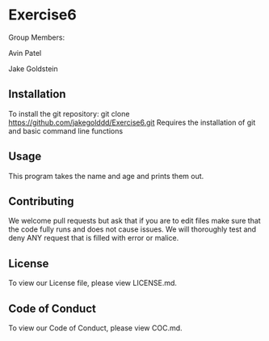 # Exercise6

Group Members:

Avin Patel

Jake Goldstein

## Installation

To install the git repository: git clone https://github.com/jakegolddd/Exercise6.git
Requires the installation of git and basic command line functions

## Usage

This program takes the name and age and prints them out.

## Contributing
We welcome pull requests but ask that if you are to edit files make sure that the code fully runs and does not cause issues. We will thoroughly test and deny ANY request that is filled with error or malice. 

## License
To view our License file, please view LICENSE.md. 

## Code of Conduct
To view our Code of Conduct, please view COC.md.
